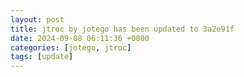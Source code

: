 ```yaml
---
layout: post
title: jtroc by jotego has been updated to 3a2e91f
date: 2024-09-08 06:11:36 +0000
categories: [jotego, jtroc]
tags: [update]
---
```


